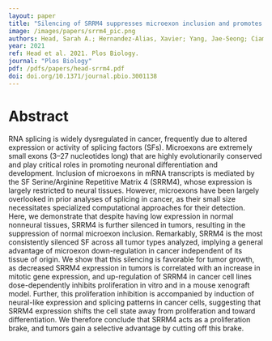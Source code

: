 ```yaml
---
layout: paper
title: "Silencing of SRRM4 suppresses microexon inclusion and promotes tumor growth across cancers"
image: /images/papers/srrm4_pic.png
authors: Head, Sarah A.; Hernandez-Alias, Xavier; Yang, Jae-Seong; Ciampi, Ludovica; Beltran-Sastre, Violeta; Torres-Méndez, Antonio; Irimia, Manuel; Schaefer, Martin H.; and Serrano, Luis.
year: 2021
ref: Head et al. 2021. Plos Biology.
journal: "Plos Biology"
pdf: /pdfs/papers/head-srrm4.pdf
doi: doi.org/10.1371/journal.pbio.3001138
---
```


# Abstract

RNA splicing is widely dysregulated in cancer, frequently due to altered expression or activity of splicing factors (SFs). Microexons are extremely small exons (3–27 nucleotides long) that are highly evolutionarily conserved and play critical roles in promoting neuronal differentiation and development. Inclusion of microexons in mRNA transcripts is mediated by the SF Serine/Arginine Repetitive Matrix 4 (SRRM4), whose expression is largely restricted to neural tissues. However, microexons have been largely overlooked in prior analyses of splicing in cancer, as their small size necessitates specialized computational approaches for their detection. Here, we demonstrate that despite having low expression in normal nonneural tissues, SRRM4 is further silenced in tumors, resulting in the suppression of normal microexon inclusion. Remarkably, SRRM4 is the most consistently silenced SF across all tumor types analyzed, implying a general advantage of microexon down-regulation in cancer independent of its tissue of origin. We show that this silencing is favorable for tumor growth, as decreased SRRM4 expression in tumors is correlated with an increase in mitotic gene expression, and up-regulation of SRRM4 in cancer cell lines dose-dependently inhibits proliferation in vitro and in a mouse xenograft model. Further, this proliferation inhibition is accompanied by induction of neural-like expression and splicing patterns in cancer cells, suggesting that SRRM4 expression shifts the cell state away from proliferation and toward differentiation. We therefore conclude that SRRM4 acts as a proliferation brake, and tumors gain a selective advantage by cutting off this brake.
